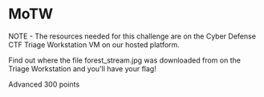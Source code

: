 # MoTW 



NOTE - The resources needed for this challenge are on the Cyber Defense CTF Triage Workstation VM on our hosted platform.

Find out where the file forest_stream.jpg was downloaded from on the Triage Workstation and you'll have your flag!

Advanced 
300 points


